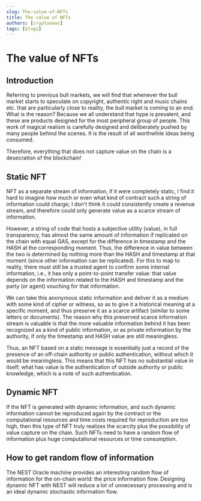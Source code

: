 ```yaml
---
slug: The-value-of-NFTs
title: The value of NFTs
authors: [cryptonews]
tags: [blogs]
---
```


# The value of NFTs

## Introduction

Referring to previous bull markets, we will find that whenever the bull market starts to speculate on copyright, authentic right and music chains etc. that are particularly close to reality, the bull market is coming to an end. What is the reason? Because we all understand that hype is prevalent, and these are products designed for the most peripheral group of people. This work of magical realism is carefully designed and deliberately pushed by many people behind the scenes. It is the result of all worthwhile ideas being consumed.

Therefore, everything that does not capture value on the chain is a desecration of the blockchain!

## Static NFT

NFT as a separate stream of information, if it were completely static, I find it hard to imagine how much or even what kind of contract such a string of information could charge; I don't think it could consistently create a revenue stream, and therefore could only generate value as a scarce stream of information.
 
However, a string of code that hosts a subjective utility (value), in full transparency, has almost the same amount of information if replicated on the chain with equal GAS, except for the difference in timestamp and the HASH at the corresponding moment. Thus, the difference in value between the two is determined by nothing more than the HASH and timestamp at that moment (since other information can be replicated). For this to map to reality, there must still be a trusted agent to confirm some internal information, i.e., it has only a point-to-point transfer value: that value depends on the information related to the HASH and timestamp and the party (or agent) vouching for that information.

We can take this anonymous static information and deliver it as a medium with some kind of cipher or witness, so as to give it a historical meaning at a specific moment, and thus preserve it as a scarce artifact (similar to some letters or documents). The reason why this preserved scarce information stream is valuable is that the more valuable information behind it has been recognized as a kind of public information, or as private information by the authority, if only the timestamp and HASH value are still meaningless.

Thus, an NFT based on a static message is essentially just a record of the presence of an off-chain authority or public authentication, without which it would be meaningless. This means that this NFT has no substantial value in itself; what has value is the authentication of outside authority or public knowledge, which is a note of such authentication.

## Dynamic NFT

If the NFT is generated with dynamic information, and such dynamic information cannot be reproduced again by the contract or the computational resources and time costs required for reproduction are too high, then this type of NFT truly realizes the scarcity plus the possibility of value capture on the chain. Such NFTs need to have a random flow of information plus huge computational resources or time consumption. 

## How to get random flow of information
The NEST Oracle machine provides an interesting random flow of information for the on-chain world: the price information flow. Designing dynamic NFT with NEST will reduce a lot of unnecessary processing and is an ideal dynamic stochastic information flow.


